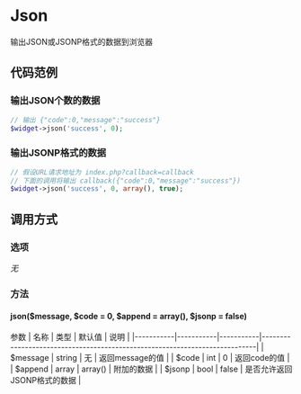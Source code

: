 Json
====

输出JSON或JSONP格式的数据到浏览器

代码范例
--------

### 输出JSON个数的数据
```php
// 输出 {"code":0,"message":"success"}
$widget->json('success', 0);
```

### 输出JSONP格式的数据
```php
// 假设URL请求地址为 index.php?callback=callback
// 下面的调用将输出 callback({"code":0,"message":"success"})
$widget->json('success', 0, array(), true);
```

调用方式
--------

### 选项

*无*

### 方法

#### json($message, $code = 0, $append = array(), $jsonp = false)

参数
| 名称      | 类型      | 默认值    | 说明                                                                       |
|-----------|-----------|-----------|----------------------------------------------------------------------------|
| $message  | string    | 无        | 返回message的值                                                            |
| $code     | int       | 0         | 返回code的值                                                               |
| $append   | array     | array()   | 附加的数据                                                                 |
| $jsonp    | bool      | false     | 是否允许返回JSONP格式的数据                                                |